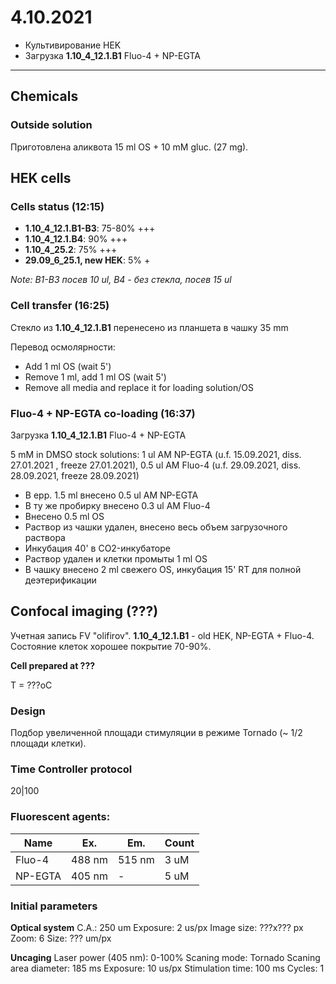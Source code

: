 4.10.2021
==========

- Культивирование HEK
- Загрузка **1.10_4_12.1.B1** Fluo-4 + NP-EGTA

---

## Chemicals
### Outside solution
Приготовлена аликвота 15 ml OS + 10 mM gluc. (27 mg).


## HEK cells
### Cells status (12:15)
- **1.10_4_12.1.B1-B3**: 75-80% +++
- **1.10_4_12.1.B4**: 90% +++
- **1.10_4_25.2**: 75% +++
- **29.09_6_25.1, new HEK**: 5% +

*Note: B1-B3 посев 10 ul, B4 - без стекла, посев 15 ul*

### Cell transfer (16:25)
Стекло из **1.10_4_12.1.B1** перенесено из планшета в чашку 35 mm

Перевод осмолярности:
- Add 1 ml OS (wait 5')
- Remove 1 ml, add 1 ml OS (wait 5')
- Remove all media and replace it for loading solution/OS

### Fluo-4 + NP-EGTA co-loading (16:37)
Загрузка **1.10_4_12.1.B1** Fluo-4 + NP-EGTA

5 mM in DMSO stock solutions: 1 ul AM NP-EGTA (u.f. 15.09.2021, diss. 27.01.2021 , freeze 27.01.2021), 0.5 ul AM Fluo-4 (u.f. 29.09.2021, diss. 28.09.2021, freeze 28.09.2021)

- В epp. 1.5 ml внесено 0.5 ul AM NP-EGTA
- В ту же пробирку внесено 0.3 ul AM Fluo-4
- Внесено 0.5 ml OS
- Раствор из чашки удален, внесено весь объем загрузочного раствора
- Инкубация 40' в CO2-инкубаторе
- Раствор удален и клетки промыты 1 ml OS
- В чашку внесено 2 ml свежего OS, инкубация 15' RT для полной деэтерификации


## Confocal imaging (???)
Учетная запись FV "olifirov".
**1.10_4_12.1.B1** - old HEK, NP-EGTA + Fluo-4.
Состояние клеток хорошее покрытие 70-90%.

**Cell prepared at ???**

T = ???oC

### Design
Подбор увеличенной площади стимуляции в режиме Tornado (~ 1/2 площади клетки).

### Time Controller protocol
20|100

### Fluorescent agents:
|Name|Ex.|Em.|Count|
|-|-|-|-|
|Fluo-4|488 nm|515 nm|3 uM|
|NP-EGTA|405 nm|-|5 uM|

### Initial parameters
**Optical system**
C.A.: 250 um
Exposure: 2 us/px
Image size: ???x??? px
Zoom: 6
Size: ??? um/px

**Uncaging**
Laser power (405 nm): 0-100%
Scaning mode: Tornado
Scaning area diameter: 185 ms
Exposure: 10 us/px
Stimulation time: 100 ms
Cycles: 1
